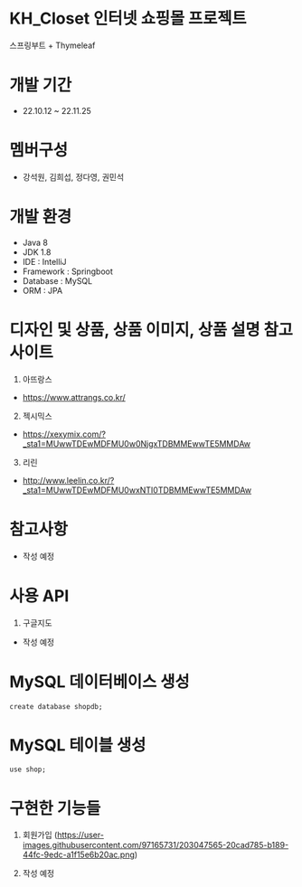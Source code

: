 # KH_Closet 인터넷 쇼핑몰 프로젝트
스프링부트 + Thymeleaf

# 개발 기간
* 22.10.12 ~ 22.11.25 

# 멤버구성
* 강석원, 김희섭, 정다영, 권민석

# 개발 환경
* Java 8
* JDK 1.8
* IDE : IntelliJ
* Framework : Springboot
* Database : MySQL
* ORM : JPA

# 디자인 및 상품, 상품 이미지, 상품 설명 참고 사이트
1. 아뜨랑스
* https://www.attrangs.co.kr/

2. 젝시믹스
* https://xexymix.com/?_sta1=MUwwTDEwMDFMU0w0NjgxTDBMMEwwTE5MMDAw

3. 리린
* http://www.leelin.co.kr/?_sta1=MUwwTDEwMDFMU0wxNTI0TDBMMEwwTE5MMDAw

# 참고사항
* 작성 예정

# 사용 API
1. 구글지도

* 작성 예정

# MySQL 데이터베이스 생성
<pre><code>create database shopdb;</code></pre>

# MySQL 테이블 생성
<pre><code>use shop;</code></pre>

# 구현한 기능들
1. 회원가입
(https://user-images.githubusercontent.com/97165731/203047565-20cad785-b189-44fc-9edc-a1f15e6b20ac.png)


2. 작성 예정

